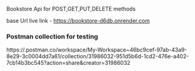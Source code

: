 
Bookstore Api for POST,GET,PUT,DELETE methods

base Url live  link - https://bookstore-d6db.onrender.com


### Postman collection for testing 
https://.postman.co/workspace/My-Workspace~46bc9cef-97ab-43a9-8e29-3c0004dd7a61/collection/31986032-951d5b6d-1cd2-476e-a402-7cb14b3bc545?action=share&creator=31986032
